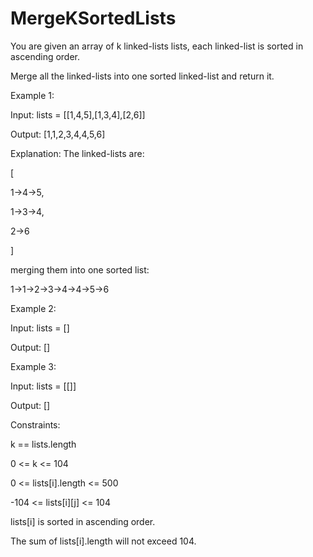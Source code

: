 # MergeKSortedLists
You are given an array of k linked-lists lists, each linked-list is sorted in ascending order.

Merge all the linked-lists into one sorted linked-list and return it.

 

Example 1:

Input: lists = [[1,4,5],[1,3,4],[2,6]]

Output: [1,1,2,3,4,4,5,6]

Explanation: The linked-lists are:

[

1->4->5,

1->3->4,

2->6

]

merging them into one sorted list:

1->1->2->3->4->4->5->6


Example 2:

Input: lists = []

Output: []


Example 3:

Input: lists = [[]]

Output: []
 

Constraints:

k == lists.length

0 <= k <= 104

0 <= lists[i].length <= 500

-104 <= lists[i][j] <= 104

lists[i] is sorted in ascending order.

The sum of lists[i].length will not exceed 104.

